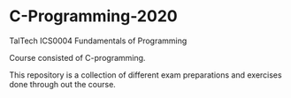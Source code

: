 # C-Programming-2020
TalTech ICS0004 Fundamentals of Programming

Course consisted of C-programming.

This repository is a collection of different exam preparations and exercises done through out the course.
